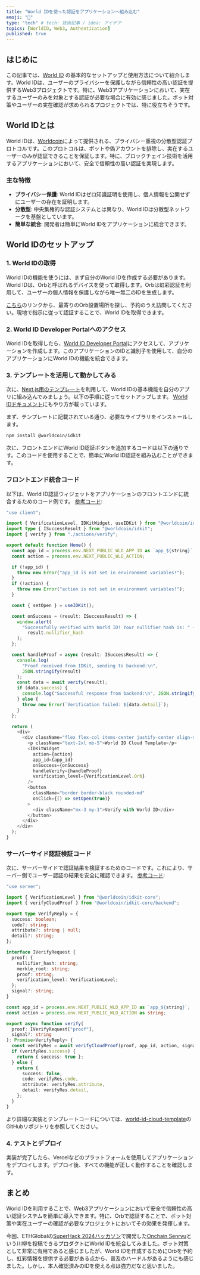 ```yaml
---
title: "World IDを使った認証をアプリケーションへ組み込む"
emoji: "💨"
type: "tech" # tech: 技術記事 / idea: アイデア
topics: [WorldID, Web3, Authentication]
published: true
---
```


## はじめに

この記事では、[World ID](https://ja-jp.worldcoin.org/world-id) の基本的なセットアップと使用方法について紹介します。World IDは、ユーザーのプライバシーを保護しながら信頼性の高い認証を提供するWeb3プロジェクトです。特に、Web3アプリケーションにおいて、実在するユーザーのみを対象とする認証が必要な場合に有効に感じました。ボット対策やユーザーの実在確認が求められるプロジェクトでは、特に役立ちそうです。

## World IDとは

World IDは、[Worldcoin](https://ja-jp.worldcoin.org/world-id)によって提供される、プライバシー重視の分散型認証プロトコルです。このプロトコルは、ボットや偽アカウントを排除し、実在するユーザーのみが認証できることを保証します。特に、ブロックチェイン技術を活用するアプリケーションにおいて、安全で信頼性の高い認証を実現します。

### 主な特徴

- **プライバシー保護**: World IDはゼロ知識証明を使用し、個人情報を公開せずにユーザーの存在を証明します。
- **分散型**: 中央集権的な認証システムとは異なり、World IDは分散型ネットワークを基盤としています。
- **簡単な統合**: 開発者は簡単にWorld IDをアプリケーションに統合できます。

## World IDのセットアップ

### 1. World IDの取得

World IDの機能を使うには、まず自分のWorld IDを作成する必要があります。World IDは、Orbと呼ばれるデバイスを使って取得します。Orbは虹彩認証を利用して、ユーザーの個人情報を保護しながら唯一無二のIDを生成します。

[こちら](https://worldcoin.org/find-orb)のリンクから、最寄りのOrb設置場所を探し、予約のうえ訪問してください。現地で指示に従って認証することで、World IDを取得できます。

### 2. World ID Developer Portalへのアクセス

World IDを取得したら、[World ID Developer Portal](https://developer.worldcoin.org)にアクセスして、アプリケーションを作成します。このアプリケーションのIDと識別子を使用して、自分のアプリケーションにWorld IDの機能を統合できます。

### 3. テンプレートを活用して動かしてみる

次に、[Next.js用のテンプレート](https://github.com/worldcoin/world-id-nextauth-template)を利用して、World IDの基本機能を自分のアプリに組み込んでみましょう。以下の手順に従ってセットアップします。
[World IDドキュメント](https://docs.worldcoin.org/quick-start/templates)にもやり方が載っています。

まず、テンプレートに記載されている通り、必要なライブラリをインストールします。

```bash
npm install @worldcoin/idkit
```

次に、フロントエンドにWorld ID認証ボタンを追加するコードは以下の通りです。このコードを使用することで、簡単にWorld ID認証を組み込むことができます。

### フロントエンド統合コード

以下は、World ID認証ウィジェットをアプリケーションのフロントエンドに統合するためのコード例です。
[参考コード](https://github.com/worldcoin/world-id-cloud-template/blob/main/src/app/page.tsx):

```typescript
"use client";

import { VerificationLevel, IDKitWidget, useIDKit } from "@worldcoin/idkit";
import type { ISuccessResult } from "@worldcoin/idkit";
import { verify } from "./actions/verify";

export default function Home() {
  const app_id = process.env.NEXT_PUBLIC_WLD_APP_ID as `app_${string}`;
  const action = process.env.NEXT_PUBLIC_WLD_ACTION;

  if (!app_id) {
    throw new Error("app_id is not set in environment variables!");
  }
  if (!action) {
    throw new Error("action is not set in environment variables!");
  }

  const { setOpen } = useIDKit();

  const onSuccess = (result: ISuccessResult) => {
    window.alert(
      "Successfully verified with World ID! Your nullifier hash is: " +
        result.nullifier_hash
    );
  };

  const handleProof = async (result: ISuccessResult) => {
    console.log(
      "Proof received from IDKit, sending to backend:\n",
      JSON.stringify(result)
    );
    const data = await verify(result);
    if (data.success) {
      console.log("Successful response from backend:\n", JSON.stringify(data));
    } else {
      throw new Error(`Verification failed: ${data.detail}`);
    }
  };

  return (
    <div>
      <div className="flex flex-col items-center justify-center align-middle h-screen">
        <p className="text-2xl mb-5">World ID Cloud Template</p>
        <IDKitWidget
          action={action}
          app_id={app_id}
          onSuccess={onSuccess}
          handleVerify={handleProof}
          verification_level={VerificationLevel.Orb}
        />
        <button
          className="border border-black rounded-md"
          onClick={() => setOpen(true)}
        >
          <div className="mx-3 my-1">Verify with World ID</div>
        </button>
      </div>
    </div>
  );
}
```

### サーバーサイド認証検証コード

次に、サーバーサイドで認証結果を検証するためのコードです。これにより、サーバー側でユーザー認証の結果を安全に確認できます。
[参考コード](https://github.com/worldcoin/world-id-cloud-template/blob/main/src/app/actions/verify.ts):

```typescript
"use server";

import { VerificationLevel } from "@worldcoin/idkit-core";
import { verifyCloudProof } from "@worldcoin/idkit-core/backend";

export type VerifyReply = {
  success: boolean;
  code?: string;
  attribute?: string | null;
  detail?: string;
};

interface IVerifyRequest {
  proof: {
    nullifier_hash: string;
    merkle_root: string;
    proof: string;
    verification_level: VerificationLevel;
  };
  signal?: string;
}

const app_id = process.env.NEXT_PUBLIC_WLD_APP_ID as `app_${string}`;
const action = process.env.NEXT_PUBLIC_WLD_ACTION as string;

export async function verify(
  proof: IVerifyRequest["proof"],
  signal?: string
): Promise<VerifyReply> {
  const verifyRes = await verifyCloudProof(proof, app_id, action, signal);
  if (verifyRes.success) {
    return { success: true };
  } else {
    return {
      success: false,
      code: verifyRes.code,
      attribute: verifyRes.attribute,
      detail: verifyRes.detail,
    };
  }
}
```

より詳細な実装とテンプレートコードについては、[world-id-cloud-template](https://github.com/worldcoin/world-id-cloud-template)のGitHubリポジトリを参照してください。

### 4. テストとデプロイ

実装が完了したら、Vercelなどのプラットフォームを使用してアプリケーションをデプロイします。デプロイ後、すべての機能が正しく動作することを確認します。

## まとめ

World IDを利用することで、Web3アプリケーションにおいて安全で信頼性の高い認証システムを簡単に導入できます。特に、Orbで認証することで、ボット対策や実在ユーザーの確認が必要なプロジェクトにおいてその効果を発揮します。

今回、ETHGlobalの[SuperHack 2024ハッカソン](https://ethglobal.com/events/superhack2024)で開発した[Onchain Senryu](https://github.com/susumutomita/2024-Superhack)という川柳を投稿できるプロダクトにWorld IDを統合してみました。ボット対策として非常に有用であると感じましたが、World IDを作成するためにOrbを予約し、虹彩情報を提供する必要がある点から、普及のハードルがあるようにも感じました。しかし、本人確認済みのIDを使える点は強力だなと思いました。
